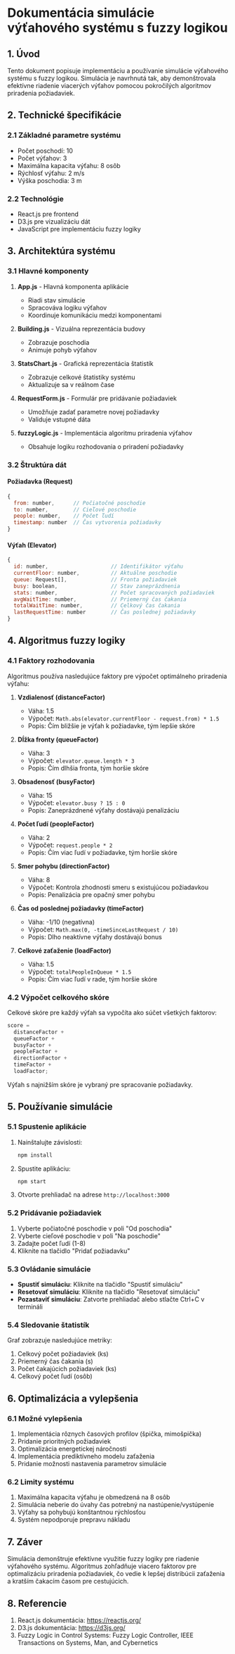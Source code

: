 # Dokumentácia simulácie výťahového systému s fuzzy logikou

## 1. Úvod

Tento dokument popisuje implementáciu a používanie simulácie výťahového systému s fuzzy logikou. Simulácia je navrhnutá tak, aby demonštrovala efektívne riadenie viacerých výťahov pomocou pokročilých algoritmov priradenia požiadaviek.

## 2. Technické špecifikácie

### 2.1 Základné parametre systému

- Počet poschodí: 10
- Počet výťahov: 3
- Maximálna kapacita výťahu: 8 osôb
- Rýchlosť výťahu: 2 m/s
- Výška poschodia: 3 m

### 2.2 Technológie

- React.js pre frontend
- D3.js pre vizualizáciu dát
- JavaScript pre implementáciu fuzzy logiky

## 3. Architektúra systému

### 3.1 Hlavné komponenty

1. **App.js** - Hlavná komponenta aplikácie

   - Riadi stav simulácie
   - Spracováva logiku výťahov
   - Koordinuje komunikáciu medzi komponentami

2. **Building.js** - Vizuálna reprezentácia budovy

   - Zobrazuje poschodia
   - Animuje pohyb výťahov

3. **StatsChart.js** - Grafická reprezentácia štatistík

   - Zobrazuje celkové štatistiky systému
   - Aktualizuje sa v reálnom čase

4. **RequestForm.js** - Formulár pre pridávanie požiadaviek

   - Umožňuje zadať parametre novej požiadavky
   - Validuje vstupné dáta

5. **fuzzyLogic.js** - Implementácia algoritmu priradenia výťahov
   - Obsahuje logiku rozhodovania o priradení požiadavky

### 3.2 Štruktúra dát

#### Požiadavka (Request)

```javascript
{
  from: number,      // Počiatočné poschodie
  to: number,        // Cieľové poschodie
  people: number,    // Počet ľudí
  timestamp: number  // Čas vytvorenia požiadavky
}
```

#### Výťah (Elevator)

```javascript
{
  id: number,                    // Identifikátor výťahu
  currentFloor: number,          // Aktuálne poschodie
  queue: Request[],              // Fronta požiadaviek
  busy: boolean,                 // Stav zaneprázdnenia
  stats: number,                 // Počet spracovaných požiadaviek
  avgWaitTime: number,           // Priemerný čas čakania
  totalWaitTime: number,         // Celkový čas čakania
  lastRequestTime: number        // Čas poslednej požiadavky
}
```

## 4. Algoritmus fuzzy logiky

### 4.1 Faktory rozhodovania

Algoritmus používa nasledujúce faktory pre výpočet optimálneho priradenia výťahu:

1. **Vzdialenosť (distanceFactor)**

   - Váha: 1.5
   - Výpočet: `Math.abs(elevator.currentFloor - request.from) * 1.5`
   - Popis: Čím bližšie je výťah k požiadavke, tým lepšie skóre

2. **Dĺžka fronty (queueFactor)**

   - Váha: 3
   - Výpočet: `elevator.queue.length * 3`
   - Popis: Čím dlhšia fronta, tým horšie skóre

3. **Obsadenosť (busyFactor)**

   - Váha: 15
   - Výpočet: `elevator.busy ? 15 : 0`
   - Popis: Zaneprázdnené výťahy dostávajú penalizáciu

4. **Počet ľudí (peopleFactor)**

   - Váha: 2
   - Výpočet: `request.people * 2`
   - Popis: Čím viac ľudí v požiadavke, tým horšie skóre

5. **Smer pohybu (directionFactor)**

   - Váha: 8
   - Výpočet: Kontrola zhodnosti smeru s existujúcou požiadavkou
   - Popis: Penalizácia pre opačný smer pohybu

6. **Čas od poslednej požiadavky (timeFactor)**

   - Váha: -1/10 (negatívna)
   - Výpočet: `Math.max(0, -timeSinceLastRequest / 10)`
   - Popis: Dlho neaktívne výťahy dostávajú bonus

7. **Celkové zaťaženie (loadFactor)**
   - Váha: 1.5
   - Výpočet: `totalPeopleInQueue * 1.5`
   - Popis: Čím viac ľudí v rade, tým horšie skóre

### 4.2 Výpočet celkového skóre

Celkové skóre pre každý výťah sa vypočíta ako súčet všetkých faktorov:

```javascript
score =
  distanceFactor +
  queueFactor +
  busyFactor +
  peopleFactor +
  directionFactor +
  timeFactor +
  loadFactor;
```

Výťah s najnižším skóre je vybraný pre spracovanie požiadavky.

## 5. Používanie simulácie

### 5.1 Spustenie aplikácie

1. Nainštalujte závislosti:
   ```bash
   npm install
   ```
2. Spustite aplikáciu:
   ```bash
   npm start
   ```
3. Otvorte prehliadač na adrese `http://localhost:3000`

### 5.2 Pridávanie požiadaviek

1. Vyberte počiatočné poschodie v poli "Od poschodia"
2. Vyberte cieľové poschodie v poli "Na poschodie"
3. Zadajte počet ľudí (1-8)
4. Kliknite na tlačidlo "Pridať požiadavku"

### 5.3 Ovládanie simulácie

- **Spustiť simuláciu**: Kliknite na tlačidlo "Spustiť simuláciu"
- **Resetovať simuláciu**: Kliknite na tlačidlo "Resetovať simuláciu"
- **Pozastaviť simuláciu**: Zatvorte prehliadač alebo stlačte Ctrl+C v termináli

### 5.4 Sledovanie štatistík

Graf zobrazuje nasledujúce metriky:

1. Celkový počet požiadaviek (ks)
2. Priemerný čas čakania (s)
3. Počet čakajúcich požiadaviek (ks)
4. Celkový počet ľudí (osôb)

## 6. Optimalizácia a vylepšenia

### 6.1 Možné vylepšenia

1. Implementácia rôznych časových profilov (špička, mimošpička)
2. Pridanie prioritných požiadaviek
3. Optimalizácia energetickej náročnosti
4. Implementácia prediktívneho modelu zaťaženia
5. Pridanie možnosti nastavenia parametrov simulácie

### 6.2 Limity systému

1. Maximálna kapacita výťahu je obmedzená na 8 osôb
2. Simulácia neberie do úvahy čas potrebný na nastúpenie/vystúpenie
3. Výťahy sa pohybujú konštantnou rýchlosťou
4. Systém nepodporuje prepravu nákladu

## 7. Záver

Simulácia demonštruje efektívne využitie fuzzy logiky pre riadenie výťahového systému. Algoritmus zohľadňuje viacero faktorov pre optimalizáciu priradenia požiadaviek, čo vedie k lepšej distribúcii zaťaženia a kratším čakacím časom pre cestujúcich.

## 8. Referencie

1. React.js dokumentácia: https://reactjs.org/
2. D3.js dokumentácia: https://d3js.org/
3. Fuzzy Logic in Control Systems: Fuzzy Logic Controller, IEEE Transactions on Systems, Man, and Cybernetics
